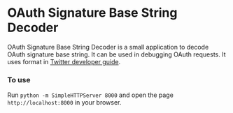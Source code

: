 OAuth Signature Base String Decoder
===================================

OAuth Signature Base String Decoder is a small application to decode OAuth signature base string. It can be used in debugging OAuth requests. It uses format in [Twitter developer guide](https://dev.twitter.com/docs/auth/creating-signature).

### To use

Run `python -m SimpleHTTPServer 8000` and open the page `http://localhost:8000` in your browser.
